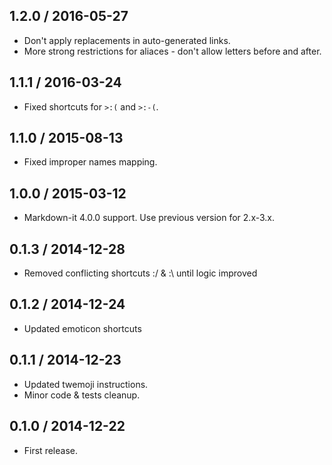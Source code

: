 1.2.0 / 2016-05-27
------------------

- Don't apply replacements in auto-generated links.
- More strong restrictions for aliaces - don't allow letters before and after.


1.1.1 / 2016-03-24
------------------

- Fixed shortcuts for `>:(` and `>:-(`.


1.1.0 / 2015-08-13
------------------

- Fixed improper names mapping.


1.0.0 / 2015-03-12
------------------

- Markdown-it 4.0.0 support. Use previous version for 2.x-3.x.


0.1.3 / 2014-12-28
------------------

- Removed conflicting shortcuts :/ & :\ until logic improved


0.1.2 / 2014-12-24
------------------

- Updated emoticon shortcuts


0.1.1 / 2014-12-23
------------------

- Updated twemoji instructions.
- Minor code & tests cleanup.


0.1.0 / 2014-12-22
------------------

- First release.
